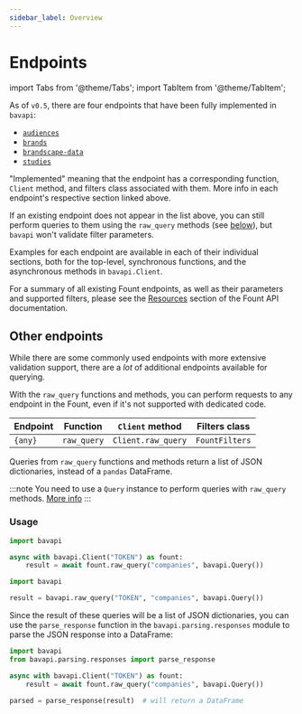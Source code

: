 ```yaml
---
sidebar_label: Overview
---
```


# Endpoints

import Tabs from '@theme/Tabs';
import TabItem from '@theme/TabItem';

As of `v0.5`, there are four endpoints that have been fully implemented in `bavapi`:

- [`audiences`](audiences.md)
- [`brands`](brands.md)
- [`brandscape-data`](brandscape-data.md)
- [`studies`](studies.md)

"Implemented" meaning that the endpoint has a corresponding function, `Client` method, and filters class associated with them. More info in each endpoint's respective section linked above.

If an existing endpoint does not appear in the list above, you can still perform queries to them using the `raw_query` methods (see [below](#other-endpoints)), but `bavapi` won't validate filter parameters.

Examples for each endpoint are available in each of their individual sections, both for the top-level, synchronous functions, and the asynchronous methods in `bavapi.Client`.

For a summary of all existing Fount endpoints, as well as their parameters and supported filters, please see the [Resources](/intro.md) section of the Fount API documentation.

## Other endpoints

While there are some commonly used endpoints with more extensive validation support, there are a *lot* of additional endpoints available for querying.

With the `raw_query` functions and methods, you can perform requests to any endpoint in the Fount, even if it's not supported with dedicated code.

| Endpoint | Function    | `Client` method    | Filters class  |
|----------|-------------|--------------------|----------------|
| `{any}`  | `raw_query` | `Client.raw_query` | `FountFilters` |

Queries from `raw_query` functions and methods return a list of JSON dictionaries, instead of a `pandas` DataFrame.

:::note
You need to use a `Query` instance to perform queries with `raw_query` methods. [More info](../usage/advanced.md#raw-queries)
:::

### Usage

<Tabs>
  <TabItem value="async" label="Async" default>

```py
import bavapi

async with bavapi.Client("TOKEN") as fount:
    result = await fount.raw_query("companies", bavapi.Query())
```

  </TabItem>
  <TabItem value="sync" label="Sync">

```py
import bavapi

result = bavapi.raw_query("TOKEN", "companies", bavapi.Query())
```

  </TabItem>
</Tabs>

Since the result of these queries will be a list of JSON dictionaries, you can use the `parse_response` function in the `bavapi.parsing.responses` module to parse the JSON response into a DataFrame:

```py
import bavapi
from bavapi.parsing.responses import parse_response

async with bavapi.Client("TOKEN") as fount:
    result = await fount.raw_query("companies", bavapi.Query())

parsed = parse_response(result)  # will return a DataFrame
```
